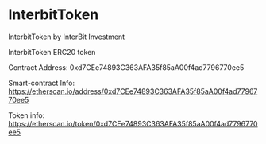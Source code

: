 # InterbitToken
InterbitToken by InterBit Investment

InterbitToken ERC20 token

Contract Address: 0xd7CEe74893C363AFA35f85aA00f4ad7796770ee5

Smart-contract Info: https://etherscan.io/address/0xd7CEe74893C363AFA35f85aA00f4ad7796770ee5

Token info: https://etherscan.io/token/0xd7CEe74893C363AFA35f85aA00f4ad7796770ee5
